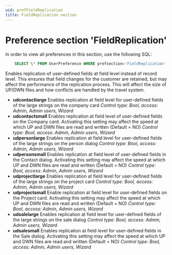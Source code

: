 ```yaml
---
uid: prefFieldReplication
title: FieldReplication section
---
```


Preference section 'FieldReplication'
=====================================

In order to view all preferences in this section, use the following SQL:

```SQL
    SELECT \* FROM UserPreference WHERE prefsection='FieldReplication'
```

Enables replication of user-defined fields at field level instead of record level. This ensures that field changes for the customer are retained, but may affect the performance of the replication process. This will affect the size of UP/DWN files and how conflicts are handled by the travel system.

* **udcontactlarge**
Enables replication at field level for user-defined fields of the large strings on the company card
*Control type: Bool, access: Admin, Admin users, Wizard*
* **udcontactsmall**
Enables replication at field level of user-defined fields on the Company card. Activating this setting may affect the speed at which UP and DWN files are read and written (Default = NO)
*Control type: Bool, access: Admin, Admin users, Wizard*
* **udpersonlarge**
Enables replication at field level for user-defined fields of the large strings on the person dialog
*Control type: Bool, access: Admin, Admin users, Wizard*
* **udpersonsmall**
Enables replication at field level of user-defined fields in the Contact dialog. Activating this setting may affect the speed at which UP and DWN files are read and written (Default = NO)
*Control type: Bool, access: Admin, Admin users, Wizard*
* **udprojectlarge**
Enables replication at field level for user-defined fields of the large strings on the project card
*Control type: Bool, access: Admin, Admin users, Wizard*
* **udprojectsmall**
Enable replication at field level for user-defined fields on the Project card. Activating this setting may affect the speed at which UP and DWN files are read and written (Default = NO)
*Control type: Bool, access: Admin, Admin users, Wizard*
* **udsalelarge**
Enables replication at field level for user-defined fields of the large strings on the sale dialog
*Control type: Bool, access: Admin, Admin users, Wizard*
* **udsalesmall**
Enables replication at field level for user-defined fields in the Sale dialog. Activating this setting may affect the speed at which UP and DWN files are read and written (Default = NO)
*Control type: Bool, access: Admin, Admin users, Wizard*
